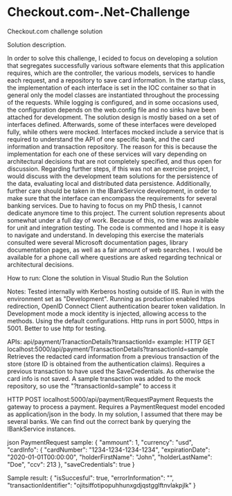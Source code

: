 # Checkout.com-.Net-Challenge
Checkout.com challenge solution

Solution description. 

In order to solve this challenge, I ecided to focus on developing a solution that segregates successfully various software elements that this application requires, which are the controller, the various models, services to handle each request, and a repository to save card information. 
  In the startup class, the implementation of each interface is set in the IOC container so that in general only the model classes are instantiated throughout the processing of the requests. While logging is configured, and in some occasions used, the configuration depends on the web.config file and no sinks have been attached for development.
  The solution design is mostly based on a set of interfaces defined. Afterwards, some of these interfaces were developed fully, while others were mocked. Interfaces mocked include a service that is required to understand the API of one specific bank, and the card information and transaction repository. The reason for this is because the implementation for each one of these services will vary depending on architectural decisions that are not completely specified, and thus open for discussion.
  Regarding further steps, if this was not an exercise project, I would discuss with the development team solutions for the persistence of the data, evaluating local and distributed data persistence. Additionally, further care should be taken in the IBankService development, in order to make sure that the interface can encompass the requirements for several banking services.
  Due to having to focus on my PhD thesis, I cannot dedicate anymore time to this project. The current solution represents about somewhat under a full day of work. Because of this, no time was available for unit and integration testing. The code is commented and I hope it is easy to navigate and understand. In developing this exercise the materials consulted were several Microsoft documentation pages, library documentation pages, as well as a fair amount of web searches. I would be available for a phone call where questions are asked regarding technical or architectural decisions.


How to run: 
  Clone the solution in Visual Studio
  Run the Solution
  
Notes: 
  Tested internally with Kerberos hosting outside of IIS.
  Run in with the environment set as "Development". Running as production enabled https redirection, OpenID Connect Client authentication bearer token validation. In Development mode a mock identity is injected, allowing access to the methods.
  Using the default configurations. Http runs in port 5000, https in 5001. Better to use http for testing.
  
APIs:
  api/payment/TranactionDetails?transactionId=<transactionID>
  example:
  HTTP GET
  localhost:5000/api/payment/TransactionDetails?transactionId=sample
  Retrieves the redacted card information from a previous transaction of the store (store ID is obtained from the authentication claims).
  Requires a previous transaction to have used the SaveCredentials. As otherwise the card info is not saved.
  A sample transaction was added to the mock repository, so use the "?transactionId=sample" to access it
  
  HTTP POST
  localhost:5000/api/payment/RequestPayment
  Requests the gateway to process a payment. 
  Requires a PaymentRequest model encoded as application/json in the body.
  In my solution, I assumed that there may be several banks. We can find out the correct bank by querying the IBankService instances.
  
  json PaymentRequest sample:
  {
          "ammount": 1,
          "currency": "usd",
          "cardInfo": {
	          "cardNumber": "1234-1234-1234-1234",
	          "expirationDate": "2020-01-01T00:00:00",
	          "holderFirstName": "John",
	          "holderLastName": "Doe",
	          "ccv": 213
	        },
          "saveCredentials": true
   }
  
  Sample result:
  {
    "isSuccesful": true,
    "errorInformation": "",
    "transactionIdentifier": "ojitsiffotipopuhhunxgdjqstgglftnvlakpjlk"
  }
